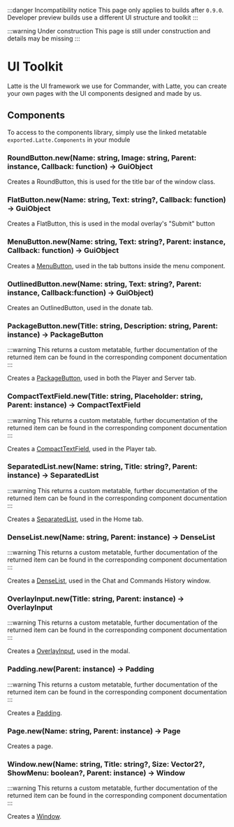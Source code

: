 :::danger Incompatibility notice
This page only applies to builds after `0.9.0`. Developer preview builds use a different UI structure and toolkit
:::

:::warning Under construction
This page is still under construction and details may be missing
:::

# UI Toolkit
Latte is the UI framework we use for Commander, with Latte, you can create your own pages with the UI components designed and made by us.

## Components
To access to the components library, simply use the linked metatable `exported.Latte.Components` in your module

### RoundButton.new(Name: string, Image: string, Parent: instance, Callback: function) -> GuiObject
Creates a RoundButton, this is used for the title bar of the window class.

### FlatButton.new(Name: string, Text: string?, Callback: function) -> GuiObject
Creates a FlatButton, this is used in the modal overlay's "Submit" button

### MenuButton.new(Name: string, Text: string?, Parent: instance, Callback: function) -> GuiObject
Creates a [MenuButton](./components/MenuButton.md), used in the tab buttons inside the menu component.

### OutlinedButton.new(Name: string, Text: string?, Parent: instance, Callback:function) -> GuiObject)
Creates an OutlinedButton, used in the donate tab.

### PackageButton.new(Title: string, Description: string, Parent: instance) -> PackageButton

:::warning
This returns a custom metatable, further documentation of the returned item can be found in the corresponding component documentation
:::

Creates a [PackageButton](./components/PackageButton.md), used in both the Player and Server tab.

### CompactTextField.new(Title: string, Placeholder: string, Parent: instance) -> CompactTextField

:::warning
This returns a custom metatable, further documentation of the returned item can be found in the corresponding component documentation
:::

Creates a [CompactTextField](./components/CompactTextField.md), used in the Player tab.

### SeparatedList.new(Name: string, Title: string?, Parent: instance) -> SeparatedList

:::warning
This returns a custom metatable, further documentation of the returned item can be found in the corresponding component documentation
:::

Creates a [SeparatedList](./components/SeparatedList.md), used in the Home tab.

### DenseList.new(Name: string, Parent: instance) -> DenseList

:::warning
This returns a custom metatable, further documentation of the returned item can be found in the corresponding component documentation
:::

Creates a [DenseList](./components/DenseList.md), used in the Chat and Commands History window.

### OverlayInput.new(Title: string, Parent: instance) -> OverlayInput

:::warning
This returns a custom metatable, further documentation of the returned item can be found in the corresponding component documentation
:::

Creates a [OverlayInput](./components/OverlayInput.md), used in the modal.

### Padding.new(Parent: instance) -> Padding

:::warning
This returns a custom metatable, further documentation of the returned item can be found in the corresponding component documentation
:::

Creates a [Padding](./components/Padding.md).

### Page.new(Name: string, Parent: instance) -> Page

Creates a page.

### Window.new(Name: string, Title: string?, Size: Vector2?, ShowMenu: boolean?, Parent: instance) -> Window

:::warning
This returns a custom metatable, further documentation of the returned item can be found in the corresponding component documentation
:::

Creates a [Window](./components/Window.md).